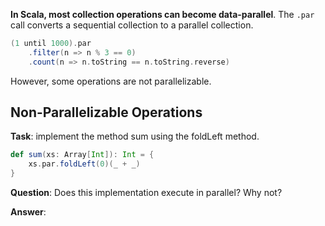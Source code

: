 **In Scala, most collection operations can become data-parallel**. The `.par` call converts a sequential collection to a parallel collection.

```scala
(1 until 1000).par
    .filter(n => n % 3 == 0)
    .count(n => n.toString == n.toString.reverse)
```
However, some operations are not parallelizable.

## Non-Parallelizable Operations

**Task**: implement the method sum using the foldLeft method.
```scala
def sum(xs: Array[Int]): Int = {
    xs.par.foldLeft(0)(_ + _)
}
```
**Question**: Does this implementation execute in parallel? Why not?

**Answer**: 